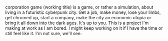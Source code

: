 corporation game (working title) is a game, or rather a simulation, about living in a futuristic cyberpunk city. Get a job, make money, lose your limbs, get chromed up, start a company, make the city an economic utopia or bring it all down into the dark ages. It's up to you.
This is a project I'm making at work as I am bored. I might keep working on it if I have the time or still feel like it. I'm not sure, we'll see.
